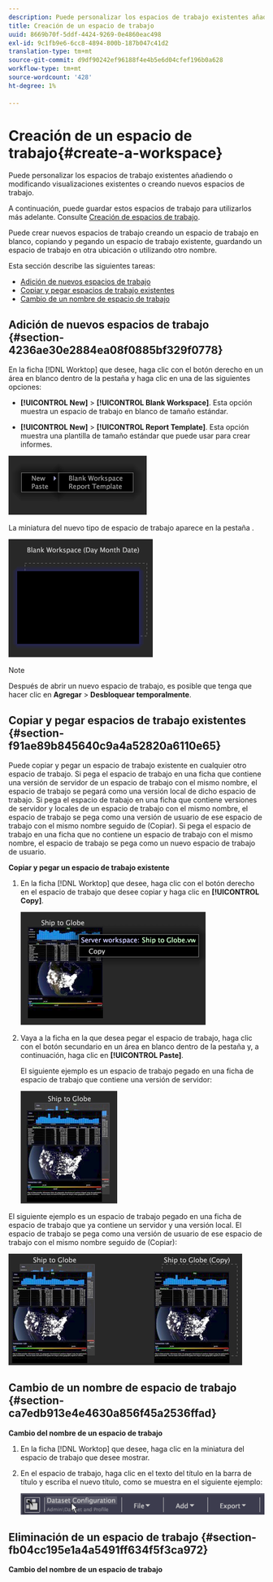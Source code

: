 ```yaml
---
description: Puede personalizar los espacios de trabajo existentes añadiendo o modificando visualizaciones existentes o creando nuevos espacios de trabajo.
title: Creación de un espacio de trabajo
uuid: 8669b70f-5ddf-4424-9269-0e4860eac498
exl-id: 9c1fb9e6-6cc8-4894-800b-187b047c41d2
translation-type: tm+mt
source-git-commit: d9df90242ef96188f4e4b5e6d04cfef196b0a628
workflow-type: tm+mt
source-wordcount: '428'
ht-degree: 1%

---
```


# Creación de un espacio de trabajo{#create-a-workspace}

Puede personalizar los espacios de trabajo existentes añadiendo o modificando visualizaciones existentes o creando nuevos espacios de trabajo.

A continuación, puede guardar estos espacios de trabajo para utilizarlos más adelante. Consulte [Creación de espacios de trabajo](../../../home/c-get-started/c-work-worksp/c-create-worksp.md#concept-d8bc99d7739e4eaeab2a02b022394a31).

Puede crear nuevos espacios de trabajo creando un espacio de trabajo en blanco, copiando y pegando un espacio de trabajo existente, guardando un espacio de trabajo en otra ubicación o utilizando otro nombre.

Esta sección describe las siguientes tareas:

* [Adición de nuevos espacios de trabajo](../../../home/c-get-started/c-work-worksp/c-create-worksp.md#section-4236ae30e2884ea08f0885bf329f0778)
* [Copiar y pegar espacios de trabajo existentes](../../../home/c-get-started/c-work-worksp/c-create-worksp.md#section-f91ae89b845640c9a4a52820a6110e65)
* [Cambio de un nombre de espacio de trabajo](../../../home/c-get-started/c-work-worksp/c-create-worksp.md#section-ca7edb913e4e4630a856f45a2536ffad)

## Adición de nuevos espacios de trabajo {#section-4236ae30e2884ea08f0885bf329f0778}

En la ficha [!DNL Worktop] que desee, haga clic con el botón derecho en un área en blanco dentro de la pestaña y haga clic en una de las siguientes opciones:

* **[!UICONTROL New]** > **[!UICONTROL Blank Workspace]**. Esta opción muestra un espacio de trabajo en blanco de tamaño estándar.

* **[!UICONTROL New]** >  **[!UICONTROL Report Template]**. Esta opción muestra una plantilla de tamaño estándar que puede usar para crear informes.

![](assets/mnu_workspaceManager.png)

La miniatura del nuevo tipo de espacio de trabajo aparece en la pestaña .

![](assets/mnu_workspaceManager_Newwksp.png)

>[!NOTE]
>
>Después de abrir un nuevo espacio de trabajo, es posible que tenga que hacer clic en **Agregar** > **Desbloquear temporalmente**.

## Copiar y pegar espacios de trabajo existentes {#section-f91ae89b845640c9a4a52820a6110e65}

Puede copiar y pegar un espacio de trabajo existente en cualquier otro espacio de trabajo. Si pega el espacio de trabajo en una ficha que contiene una versión de servidor de un espacio de trabajo con el mismo nombre, el espacio de trabajo se pegará como una versión local de dicho espacio de trabajo. Si pega el espacio de trabajo en una ficha que contiene versiones de servidor y locales de un espacio de trabajo con el mismo nombre, el espacio de trabajo se pega como una versión de usuario de ese espacio de trabajo con el mismo nombre seguido de (Copiar). Si pega el espacio de trabajo en una ficha que no contiene un espacio de trabajo con el mismo nombre, el espacio de trabajo se pega como un nuevo espacio de trabajo de usuario.

**Copiar y pegar un espacio de trabajo existente**

1. En la ficha [!DNL Worktop] que desee, haga clic con el botón derecho en el espacio de trabajo que desee copiar y haga clic en **[!UICONTROL Copy]**.

   ![](assets/mnu_workspaceManager_Copywksp.png)

1. Vaya a la ficha en la que desea pegar el espacio de trabajo, haga clic con el botón secundario en un área en blanco dentro de la pestaña y, a continuación, haga clic en **[!UICONTROL Paste]**.

   El siguiente ejemplo es un espacio de trabajo pegado en una ficha de espacio de trabajo que contiene una versión de servidor:

   ![](assets/mnu_workspaceManager_Copywksp_PasteSameNameServerWks.png)

El siguiente ejemplo es un espacio de trabajo pegado en una ficha de espacio de trabajo que ya contiene un servidor y una versión local. El espacio de trabajo se pega como una versión de usuario de ese espacio de trabajo con el mismo nombre seguido de (Copiar):

![](assets/mnu_workspaceManager_Copywksp_PasteSameNameLocalWks.png)

## Cambio de un nombre de espacio de trabajo {#section-ca7edb913e4e4630a856f45a2536ffad}

**Cambio del nombre de un espacio de trabajo**

1. En la ficha [!DNL Worktop] que desee, haga clic en la miniatura del espacio de trabajo que desee mostrar.
1. En el espacio de trabajo, haga clic en el texto del título en la barra de título y escriba el nuevo título, como se muestra en el siguiente ejemplo:

   ![](assets/wsp_changeTitle.png)

## Eliminación de un espacio de trabajo {#section-fb04cc195e1a4a5491ff634f5f3ca972}

**Cambio del nombre de un espacio de trabajo**
